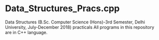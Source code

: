 # Data_Structures_Pracs.cpp
Data Structures (B.Sc. Computer Science (Hons)-3rd Semester, Delhi University, July-December 2018) practicals All programs in this repository are in C++ language.
